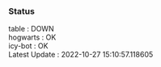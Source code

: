 ### Status


table : DOWN  
hogwarts : OK  
icy-bot : OK  
Latest Update : 2022-10-27 15:10:57.118605
